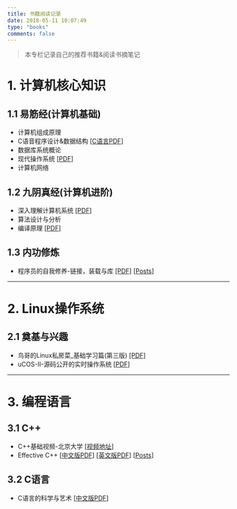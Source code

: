 ```yaml
---
title: 书籍阅读记录
date: 2018-05-11 10:07:49
type: "books"
comments: false
---
```

> 本专栏记录自己的推荐书籍&阅读书摘笔记

# 1. 计算机核心知识

## 1.1 易筋经(计算机基础)

- 计算机组成原理
- C语音程序设计&数据结构 [[C语言PDF](https://drive.google.com/file/d/1n3XfcdIkIw9M9Q1qbVVOsQt_-XC5KO2w/view?usp=sharing)]
- 数据库系统概论
- 现代操作系统 [[PDF]](https://drive.google.com/open?id=1Qc3wPK8CYkOOClEX6vnAVOEFZpWgdto9)
- 计算机网络

## 1.2 九阴真经(计算机进阶)

- 深入理解计算机系统 [[PDF]](https://drive.google.com/open?id=10iB3dEa432q4hqB_wvrPjQN0hhR-1X17)
- 算法设计与分析
- 编译原理 [[PDF]](https://drive.google.com/open?id=1R8tzEdDlqdwCEQj1Wm-HZasDzUM7sxWR)  

## 1.3 内功修炼

- 程序员的自我修养-链接，装载与库 [[PDF]](https://drive.google.com/open?id=1JoMAObN235dCqZ2msm_SDBpumJFyH5Wx)  [[Posts](https://guozet.me/)] 

*****

# 2. Linux操作系统

## 2.1 奠基与兴趣

- 鸟哥的Linux私房菜_基础学习篇(第三版)   [[PDF]](https://drive.google.com/open?id=10CicR_jrFe2_dv4CvC63y8fiIpP3XE_U)
- uCOS-II-源码公开的实时操作系统 [[PDF](https://drive.google.com/file/d/1l5kLZ4akQ9UPZlitGTE1_Oh3KKOmxGDg/view?usp=sharing)]

*****

# 3. 编程语言

## 3.1 C++

- C++基础视频-北京大学 [[视频地址](https://www.coursera.org/learn/cpp-chengxu-sheji/home/welcome)]
- Effective C++ [[中文版PDF](https://drive.google.com/file/d/1fjLTF1kxxgR1HBLApj8fLdu1Yu3ZZECA/view?usp=sharing)]  [[英文版PDF](https://drive.google.com/file/d/1keiNn8D16ve3dIoDLCbC6DmtgUMLMi4i/view?usp=sharing)] [[Posts](http://guozet.me/tags/EffectiveC/)]

## 3.2 C语言

- C语言的科学与艺术 [[中文版PDF](https://drive.google.com/file/d/12V4v7EPWePhdMqHTISHPsikLttfGacqb/view?usp=sharing)]